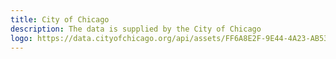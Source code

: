 ```yaml
---
title: City of Chicago
description: The data is supplied by the City of Chicago
logo: https://data.cityofchicago.org/api/assets/FF6A8E2F-9E44-4A23-AB53-60E5E4D14E7A?city-seal-small.png
---
```

